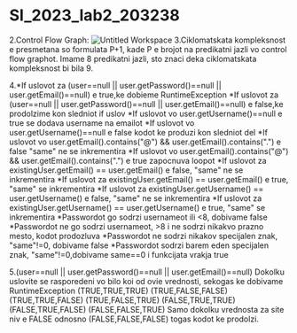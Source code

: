 # SI_2023_lab2_203238
2.Control Flow Graph: ![Untitled Workspace](https://github.com/marko41221/SI_2023_lab2_203238/assets/103193145/4ccda963-6879-4d79-862c-1f3bb3d76504)
3.Ciklomatskata kompleksnost e presmetana so formulata P+1, kade P e brojot na predikatni jazli vo control flow graphot.
Imame 8 predikatni jazli, sto znaci deka ciklomatskata kompleksnost bi bila 9.




4.*If uslovot za (user==null || user.getPassword()==null || user.getEmail()==null) e true,ke dobieme RuntimeException
*If uslovot za (user==null || user.getPassword()==null || user.getEmail()==null) e false,ke prodolzime kon sledniot if uslov
*If uslovot vo user.getUsername()==null e true se dodava username na emailot
*If uslovot vo user.getUsername()==null e false kodot ke produzi kon sledniot del
*If uslovot vo user.getEmail().contains("@") && user.getEmail().contains(".") e false "same" ne se inkrementira
*If uslovot vo user.getEmail().contains("@") && user.getEmail().contains(".") e true zapocnuva loopot
*If uslovot za existingUser.getEmail() == user.getEmail() e false, "same" ne se inkrementira
*If uslovot za existingUser.getEmail() == user.getEmail() e true, "same" se inkrementira
*If uslovot za existingUser.getUsername() == user.getUsername() e false, "same" ne se inkrementira
*If uslovot za existingUser.getUsername() == user.getUsername() e true, "same" se inkrementira
*Passwordot go sodrzi usernameot ili  <8, dobivame false
*Passwordot ne go sodrzi usernameot, >8 i ne sodrzi nikakvo prazno mesto, kodot prodozluva
*Passwordot ne sodrzi nikakov specijalen znak, "same"!=0, dobivame false 
*Passwordot sodrzi barem eden specijalen znak, "same"!=0,dobivame same==0 i funkcijata vrakja true





5.(user==null || user.getPassword()==null || user.getEmail()==null)
Dokolku uslovite se rasporedeni vo bilo koi od ovie vrednosti, sekogas ke dobivame
RuntimeException
(TRUE,TRUE,TRUE)
(TRUE,FALSE,FALSE)
(TRUE,TRUE,FALSE)
(TRUE,FALSE,TRUE)
(FALSE,TRUE,TRUE)
(FALSE,TRUE,FALSE)
(FALSE,FALSE,TRUE)
Samo dokolku vrednosta za site niv e FALSE odnosno (FALSE,FALSE,FALSE) togas kodot ke prodolzi.
